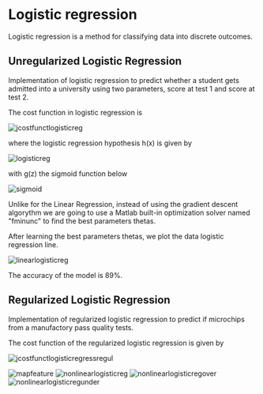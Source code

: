 # Logistic regression

Logistic regression is a method for classifying data into discrete outcomes.

## Unregularized Logistic Regression

Implementation of logistic regression to predict whether a student gets admitted into a university using two parameters, score at test 1 and score at test 2.

The cost function in logistic regression is

![jcostfunctlogisticreg](https://user-images.githubusercontent.com/29837880/31242090-f3423e48-a9d3-11e7-8eb8-7e4b88a0cf6b.PNG)

where the logistic regression hypothesis h(x) is given by

![logisticreg](https://user-images.githubusercontent.com/29837880/31242086-f33b0862-a9d3-11e7-9ca3-5bf2f4303c4e.PNG)

with g(z) the sigmoid function below

![sigmoid](https://user-images.githubusercontent.com/29837880/31242088-f33bf8ee-a9d3-11e7-8f2d-9004d727a95e.PNG)

Unlike for the Linear Regression, instead of using the gradient descent algorythm we are going to use a Matlab built-in optimization solver named "fminunc" to find the best parameters thetas.

After learning the best parameters thetas, we plot the data logistic regression line.

![linearlogisticreg](https://user-images.githubusercontent.com/29837880/31242093-f344657e-a9d3-11e7-8462-ef567d836f6b.png)

The accuracy of the model is 89%.


## Regularized Logistic Regression

Implementation of regularized logistic regression to predict if microchips from a manufactory pass quality tests. 

The cost function of the regularized logistic regression is given by

![jcostfunctlogisticregressregul](https://user-images.githubusercontent.com/29837880/31242094-f362b538-a9d3-11e7-9d44-696b79c73903.PNG)


![mapfeature](https://user-images.githubusercontent.com/29837880/31242085-f33a4bde-a9d3-11e7-838e-0c65048ee73e.PNG)
![nonlinearlogisticreg](https://user-images.githubusercontent.com/29837880/31242087-f33b53d0-a9d3-11e7-9d85-c5b9d41e6468.png)
![nonlinearlogisticregover](https://user-images.githubusercontent.com/29837880/31242089-f33e73e4-a9d3-11e7-993d-e49961490e2b.png)
![nonlinearlogisticregunder](https://user-images.githubusercontent.com/29837880/31242091-f3426a94-a9d3-11e7-85cd-1dd5a077a588.png)

